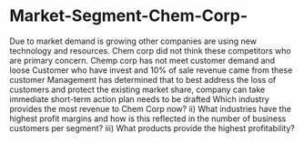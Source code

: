 # Market-Segment-Chem-Corp-
Due to market demand is growing other companies are using new technology and resources. Chem corp did not think these competitors who are primary concern. Chemp corp has not meet customer demand and loose Customer who have invest and 10% of sale revenue came from these customer
Management has determined that to best address the loss of customers and protect the existing
market share, company can take immediate short-term action plan needs to be drafted Which
industry provides the most revenue to Chem Corp now?
ii) What industries have the highest profit margins and how is this reflected in the number of
business customers per segment?
iii) What products provide the highest profitability?
